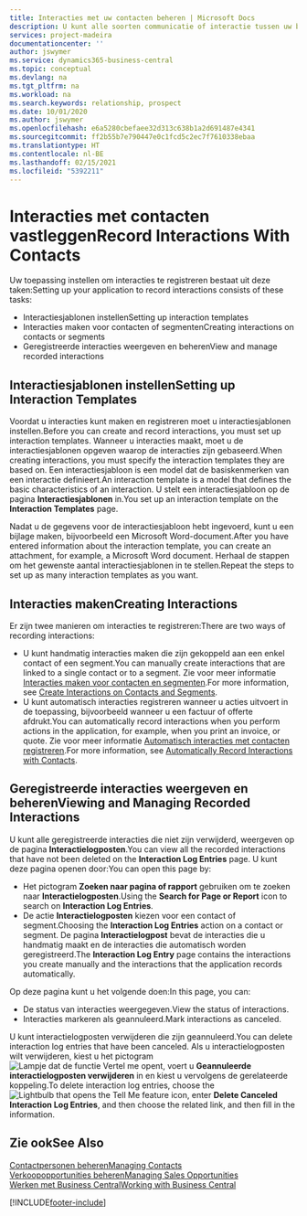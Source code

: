 ```yaml
---
title: Interacties met uw contacten beheren | Microsoft Docs
description: U kunt alle soorten communicatie of interactie tussen uw bedrijf en uw contacten beheren. Bijvoorbeeld brieven, telefoongesprekken, vergaderingen, enzovoort.
services: project-madeira
documentationcenter: ''
author: jswymer
ms.service: dynamics365-business-central
ms.topic: conceptual
ms.devlang: na
ms.tgt_pltfrm: na
ms.workload: na
ms.search.keywords: relationship, prospect
ms.date: 10/01/2020
ms.author: jswymer
ms.openlocfilehash: e6a5280cbefaee32d313c638b1a2d691487e4341
ms.sourcegitcommit: ff2b55b7e790447e0c1fcd5c2ec7f7610338ebaa
ms.translationtype: HT
ms.contentlocale: nl-BE
ms.lasthandoff: 02/15/2021
ms.locfileid: "5392211"
---
```

# <a name="record-interactions-with-contacts"></a><span data-ttu-id="e2e08-103">Interacties met contacten vastleggen</span><span class="sxs-lookup"><span data-stu-id="e2e08-103">Record Interactions With Contacts</span></span>
<span data-ttu-id="e2e08-104">Uw toepassing instellen om interacties te registreren bestaat uit deze taken:</span><span class="sxs-lookup"><span data-stu-id="e2e08-104">Setting up your application to record interactions consists of these tasks:</span></span>

* <span data-ttu-id="e2e08-105">Interactiesjablonen instellen</span><span class="sxs-lookup"><span data-stu-id="e2e08-105">Setting up interaction templates</span></span>  
* <span data-ttu-id="e2e08-106">Interacties maken voor contacten of segmenten</span><span class="sxs-lookup"><span data-stu-id="e2e08-106">Creating interactions on contacts or segments</span></span>  
* <span data-ttu-id="e2e08-107">Geregistreerde interacties weergeven en beheren</span><span class="sxs-lookup"><span data-stu-id="e2e08-107">View and manage recorded interactions</span></span>  

##  <a name="setting-up-interaction-templates"></a><span data-ttu-id="e2e08-108">Interactiesjablonen instellen</span><span class="sxs-lookup"><span data-stu-id="e2e08-108">Setting up Interaction Templates</span></span>
<span data-ttu-id="e2e08-109">Voordat u interacties kunt maken en registreren moet u interactiesjablonen instellen.</span><span class="sxs-lookup"><span data-stu-id="e2e08-109">Before you can create and record interactions, you must set up interaction templates.</span></span> <span data-ttu-id="e2e08-110">Wanneer u interacties maakt, moet u de interactiesjablonen opgeven waarop de interacties zijn gebaseerd.</span><span class="sxs-lookup"><span data-stu-id="e2e08-110">When creating interactions, you must specify the interaction templates they are based on.</span></span> <span data-ttu-id="e2e08-111">Een interactiesjabloon is een model dat de basiskenmerken van een interactie definieert.</span><span class="sxs-lookup"><span data-stu-id="e2e08-111">An interaction template is a model that defines the basic characteristics of an interaction.</span></span>
<span data-ttu-id="e2e08-112">U stelt een interactiesjabloon op de pagina **Interactiesjablonen** in.</span><span class="sxs-lookup"><span data-stu-id="e2e08-112">You set up an interaction template on the **Interaction Templates** page.</span></span>

<span data-ttu-id="e2e08-113">Nadat u de gegevens voor de interactiesjabloon hebt ingevoerd, kunt u een bijlage maken, bijvoorbeeld een Microsoft Word-document.</span><span class="sxs-lookup"><span data-stu-id="e2e08-113">After you have entered information about the interaction template, you can create an attachment, for example, a Microsoft Word document.</span></span> <span data-ttu-id="e2e08-114">Herhaal de stappen om het gewenste aantal interactiesjablonen in te stellen.</span><span class="sxs-lookup"><span data-stu-id="e2e08-114">Repeat the steps to set up as many interaction templates as you want.</span></span>  

## <a name="creating-interactions"></a><span data-ttu-id="e2e08-115">Interacties maken</span><span class="sxs-lookup"><span data-stu-id="e2e08-115">Creating Interactions</span></span>
<span data-ttu-id="e2e08-116">Er zijn twee manieren om interacties te registreren:</span><span class="sxs-lookup"><span data-stu-id="e2e08-116">There are two ways of recording interactions:</span></span>

* <span data-ttu-id="e2e08-117">U kunt handmatig  interacties maken die zijn gekoppeld aan een enkel contact of een segment.</span><span class="sxs-lookup"><span data-stu-id="e2e08-117">You can manually create interactions that are linked to a single contact or to a segment.</span></span> <span data-ttu-id="e2e08-118">Zie voor meer informatie [Interacties maken voor contacten en segmenten](marketing-how-create-interactions.md).</span><span class="sxs-lookup"><span data-stu-id="e2e08-118">For more information, see [Create Interactions on Contacts and Segments](marketing-how-create-interactions.md).</span></span>  
* <span data-ttu-id="e2e08-119">U kunt automatisch interacties registreren wanneer u acties uitvoert in de toepassing, bijvoorbeeld wanneer u een factuur of offerte afdrukt.</span><span class="sxs-lookup"><span data-stu-id="e2e08-119">You can automatically record interactions when you perform actions in the application, for example, when you print an invoice, or quote.</span></span> <span data-ttu-id="e2e08-120">Zie voor meer informatie [Automatisch interacties met contacten registreren](marketing-auto-record-interactions.md).</span><span class="sxs-lookup"><span data-stu-id="e2e08-120">For more information, see [Automatically Record Interactions with Contacts](marketing-auto-record-interactions.md).</span></span>

## <a name="viewing-and-managing-recorded-interactions"></a><span data-ttu-id="e2e08-121">Geregistreerde interacties weergeven en beheren</span><span class="sxs-lookup"><span data-stu-id="e2e08-121">Viewing and Managing Recorded Interactions</span></span>
<span data-ttu-id="e2e08-122">U kunt alle geregistreerde interacties die niet zijn verwijderd, weergeven op de pagina **Interactielogposten**.</span><span class="sxs-lookup"><span data-stu-id="e2e08-122">You can view all the recorded interactions that have not been deleted on the **Interaction Log Entries** page.</span></span> <span data-ttu-id="e2e08-123">U kunt deze pagina openen door:</span><span class="sxs-lookup"><span data-stu-id="e2e08-123">You can open this page by:</span></span>

* <span data-ttu-id="e2e08-124">Het pictogram **Zoeken naar pagina of rapport** gebruiken om te zoeken naar **Interactielogposten**.</span><span class="sxs-lookup"><span data-stu-id="e2e08-124">Using the **Search for Page or Report** icon to search on **Interaction Log Entries**.</span></span>
* <span data-ttu-id="e2e08-125">De actie **Interactielogposten** kiezen voor een contact of segment.</span><span class="sxs-lookup"><span data-stu-id="e2e08-125">Choosing the **Interaction Log Entries** action on a contact or segment.</span></span>
  <span data-ttu-id="e2e08-126">De pagina **Interactielogpost** bevat de interacties die u handmatig maakt en de interacties die automatisch worden geregistreerd.</span><span class="sxs-lookup"><span data-stu-id="e2e08-126">The **Interaction Log Entry** page contains the interactions you create manually and the interactions that the application records automatically.</span></span>

<span data-ttu-id="e2e08-127">Op deze pagina kunt u het volgende doen:</span><span class="sxs-lookup"><span data-stu-id="e2e08-127">In this page, you can:</span></span>

* <span data-ttu-id="e2e08-128">De status van interacties weergegeven.</span><span class="sxs-lookup"><span data-stu-id="e2e08-128">View the status of interactions.</span></span>
* <span data-ttu-id="e2e08-129">Interacties markeren als geannuleerd.</span><span class="sxs-lookup"><span data-stu-id="e2e08-129">Mark interactions as canceled.</span></span>

<span data-ttu-id="e2e08-130">U kunt interactielogposten verwijderen die zijn geannuleerd.</span><span class="sxs-lookup"><span data-stu-id="e2e08-130">You can delete interaction log entries that have been canceled.</span></span> <span data-ttu-id="e2e08-131">Als u interactielogposten wilt verwijderen, kiest u het pictogram ![Lampje dat de functie Vertel me opent](media/ui-search/search_small.png "Vertel me wat u wilt doen"), voert u **Geannuleerde interactielogposten verwijderen** in en kiest u vervolgens de gerelateerde koppeling.</span><span class="sxs-lookup"><span data-stu-id="e2e08-131">To delete interaction log entries, choose the ![Lightbulb that opens the Tell Me feature](media/ui-search/search_small.png "Tell me what you want to do") icon, enter **Delete Canceled Interaction Log Entries**, and then choose the related link, and then fill in the information.</span></span>

## <a name="see-also"></a><span data-ttu-id="e2e08-132">Zie ook</span><span class="sxs-lookup"><span data-stu-id="e2e08-132">See Also</span></span>
[<span data-ttu-id="e2e08-133">Contactpersonen beheren</span><span class="sxs-lookup"><span data-stu-id="e2e08-133">Managing Contacts</span></span>](marketing-contacts.md)  
[<span data-ttu-id="e2e08-134">Verkoopopportunities beheren</span><span class="sxs-lookup"><span data-stu-id="e2e08-134">Managing Sales Opportunities</span></span>](marketing-manage-sales-opportunities.md)  
[<span data-ttu-id="e2e08-135">Werken met Business Central</span><span class="sxs-lookup"><span data-stu-id="e2e08-135">Working with Business Central</span></span>](ui-work-product.md)  


[!INCLUDE[footer-include](includes/footer-banner.md)]
